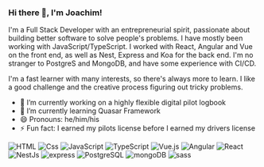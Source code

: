 ### Hi there 👋, I'm Joachim!

I'm a Full Stack Developer with an entrepreneurial spirit, passionate about building better software to solve people's problems.
I have mostly been working with JavaScript/TypeScript. I worked with React, Angular and Vue on the front end, as well as Nest, Express and Koa for the back end.
I'm no stranger to PostgreS and MongoDB, and have some experience with CI/CD.

I'm a fast learner with many interests, so there's always more to learn. I like a good challenge and the creative process figuring out tricky problems. 
<!--
**JoachimLi/JoachimLi** is a ✨ _special_ ✨ repository because its `README.md` (this file) appears on your GitHub profile.

Here are some ideas to get you started:
-->
- 🔭 I’m currently working on a highly flexible digital pilot logbook
- 🌱 I’m currently learning Quasar Framework
- 😄 Pronouns: he/him/his
- ⚡ Fun fact: I earned my pilots license before I earned my drivers license

<p>
  <img alt="HTML" src="https://img.shields.io/badge/HTML-E34F26?logo=html5&logoColor=white&style=flat" />
  <img alt="Css" src="https://img.shields.io/badge/CSS-1572B6?logo=css3&logoColor=white&style=flat" />
  <img alt="JavaScript" src="https://img.shields.io/badge/JavaScript-F7DF1E?logo=javascript&logoColor=white&style=flat" />
  <img alt="TypeScript" src="https://img.shields.io/badge/TypeScript-3178C6?logo=typescript&logoColor=white&style=flat" />

  <img alt="Vue.js" src="https://img.shields.io/badge/Vue.js-4FC08D?logo=vue-dot-js&logoColor=white&style=flat" />
  <img alt="Angular" src="https://img.shields.io/badge/Angular-DD0031?logo=angular&logoColor=white&style=flat" />
  <img alt="React" src="https://img.shields.io/badge/React-61DAFB?logo=react&logoColor=white&style=flat" />
  
  <img alt="NestJs" src="https://img.shields.io/badge/NestJs-E0234E?logo=nestjs&logoColor=white&style=flat" />
  <img alt="express" src="https://img.shields.io/badge/express-000000?logo=express&logoColor=white&style=flat" />
  
  <img alt="PostgreSQL" src="https://img.shields.io/badge/PostgreSQL-336791?logo=postgresql&logoColor=white&style=flat" />
  <img alt="mongoDB" src="https://img.shields.io/badge/mongoDB-47A248?logo=mongodb&logoColor=white&style=flat" />
  
  <img alt="sass" src="https://img.shields.io/badge/sass-CC6699?logo=sass&logoColor=white&style=flat" />
</p>
